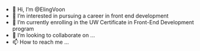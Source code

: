- 👋 Hi, I’m @ElingVoon
- 👀 I’m interested in pursuing a career in front end development
- 🌱 I’m currently enrolling in the UW Certificate in Front-End Development program
- 💞️ I’m looking to collaborate on ...
- 📫 How to reach me ...

<!---
ElingVoon/ElingVoon is a ✨ special ✨ repository because its `README.md` (this file) appears on your GitHub profile.
You can click the Preview link to take a look at your changes.
--->
